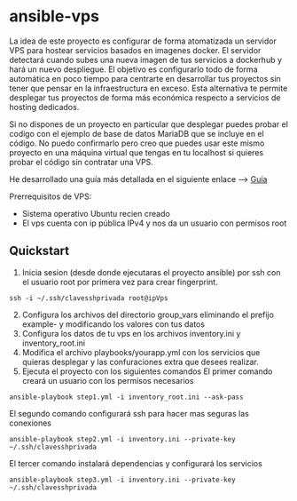 # ansible-vps
La idea de este proyecto es configurar de forma atomatizada un servidor VPS para hostear servicios basados en imagenes docker. El servidor detectará cuando subes una nueva imagen de tus servicios a dockerhub y hará un nuevo despliegue. El objetivo es configurarlo todo de forma automática en poco tiempo para centrarte en desarrollar tus proyectos sin tener que pensar en la infraestructura en exceso. Esta alternativa te permite desplegar tus proyectos de forma más económica respecto a servicios de hosting dedicados. 

Si no dispones de un proyecto en particular que desplegar puedes probar el codigo con el ejemplo de base de datos MariaDB que se incluye en el código. No puedo confirmarlo pero creo que puedes usar este mismo proyecto en una máquina virtual que tengas en tu localhost si quieres probar el código sin contratar una VPS.

He desarrollado una guía más detallada en el siguiente enlace --> [Guía](https://app.gitbook.com/o/zhiwD9T7aIpHje3tHOwR/s/RDpGUpgtYFiJN3RSO60J/guias/configura-tu-vps-para-ci-cd) 

Prerrequisitos de VPS:
- Sistema operativo Ubuntu recien creado
- El vps cuenta con ip pública IPv4 y nos da un usuario con permisos root

## Quickstart
1. Inicia sesion (desde donde ejecutaras el proyecto ansible) por ssh con el usuario root por primera vez para crear fingerprint.

```
ssh -i ~/.ssh/clavesshprivada root@ipVps
```

2. Configura los archivos del directorio group_vars eliminando el prefijo example- y modificando los valores con tus datos
3. Configura los datos de tu vps en los archivos inventory.ini y inventory_root.ini
4. Modifica el archivo playbooks/yourapp.yml con los servicios que quieras desplegar y las confuraciones extra que desees realizar.
5. Ejecuta el proyecto con los siguientes comandos
El primer comando creará un usuario con los permisos necesarios
```
ansible-playbook step1.yml -i inventory_root.ini --ask-pass
```
El segundo comando configurará ssh para hacer mas seguras las conexiones
```
ansible-playbook step2.yml -i inventory.ini --private-key ~/.ssh/clavesshprivada
```
El tercer comando instalará dependencias y configurará los servicios
```
ansible-playbook step3.yml -i inventory.ini --private-key ~/.ssh/clavesshprivada
```
